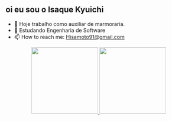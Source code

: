 ## oi eu sou o Isaque Kyuichi 
- 🔭 Hoje trabalho como auxiliar de marmoraria.
- 🌱 Estudando Engenharia de Software 
- 📫 How to reach me: Hisamoto91@gmail.com

<div align="center">
  <a href="https://github.com/HisamotoKyuichi">
  <img height="180em" src="https://github-readme-stats.vercel.app/api?username=HisamotoKyuichi&show_icons=true&theme=dark&include_all_commits=true&count_private=true"/>
  <img height="180em" src="https://github-readme-stats.vercel.app/api/top-langs/?username=hisamotokyuichi&layout=compact&langs_count=7&theme=dracula"/>

